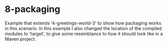 # 8-packaging

Example that extends '4-greetings-world-3' to show how packaging works in this scenario.
In this example I also changed the location of the compiled modules to 'target',
to give some resemblance to how it should look like in a Maven project.